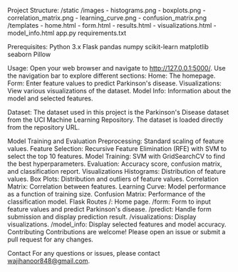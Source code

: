 Project Structure:
/static
    /images
        - histograms.png
        - boxplots.png
        - correlation_matrix.png
        - learning_curve.png
        - confusion_matrix.png
/templates
    - home.html
    - form.html
    - results.html
    - visualizations.html
    - model_info.html
app.py
requirements.txt

Prerequisites:
Python 3.x
Flask
pandas
numpy
scikit-learn
matplotlib
seaborn
Pillow

Usage:
Open your web browser and navigate to http://127.0.0.1:5000/.
Use the navigation bar to explore different sections:
Home: The homepage.
Form: Enter feature values to predict Parkinson's disease.
Visualizations: View various visualizations of the dataset.
Model Info: Information about the model and selected features.

Dataset:
The dataset used in this project is the Parkinson's Disease dataset from the UCI Machine Learning Repository. The dataset is loaded directly from the repository URL.

Model Training and Evaluation
Preprocessing: Standard scaling of feature values.
Feature Selection: Recursive Feature Elimination (RFE) with SVM to select the top 10 features.
Model Training: SVM with GridSearchCV to find the best hyperparameters.
Evaluation: Accuracy score, confusion matrix, and classification report.
Visualizations
Histograms: Distribution of feature values.
Box Plots: Distribution and outliers of feature values.
Correlation Matrix: Correlation between features.
Learning Curve: Model performance as a function of training size.
Confusion Matrix: Performance of the classification model.
Flask Routes
/: Home page.
/form: Form to input feature values and predict Parkinson's disease.
/predict: Handle form submission and display prediction result.
/visualizations: Display visualizations.
/model_info: Display selected features and model accuracy.
Contributing
Contributions are welcome! Please open an issue or submit a pull request for any changes.

Contact
For any questions or issues, please contact wajihanoor848@gmail.com.
